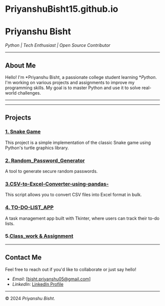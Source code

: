 # PriyanshuBisht15.github.io
# Priyanshu Bisht
*Python | Tech Enthusiast | Open Source Contributor*  

---

## About Me
Hello! I'm *Priyanshu Bisht, a passionate college student learning **Python*. I'm working on various projects and assignments to improve my programming skills. My goal is to master Python and use it to solve real-world challenges.

---

---

## Projects

### [1. Snake Game](https://github.com/PriyanshuBisht15/Snake-Game)
This project is a simple implementation of the classic Snake game using Python's turtle graphics library.

### [2. Random_Password_Generator](https://github.com/PriyanshuBisht15/Random-Password-Generator)
A tool to generate secure random passwords.

### [3.CSV-to-Excel-Converter-using-pandas- ](https://github.com/PriyanshuBisht15/CSV-to-Excel-Converter-using-pandas-)
This script allows you to convert CSV files into Excel format in bulk.

### [4. TO-DO-LIST_APP](https://github.com/PriyanshuBisht15/TO-DO-LIST-App)
A task management app built with Tkinter, where users can track their to-do lists.

### 5.[Class_work & Assignment](https://github.com/PriyanshuBisht15/B1_Mca)


---

## Contact Me  
Feel free to reach out if you'd like to collaborate or just say hello!  
- *Email*: [bisht.priyanshu05@gmail.com]
- *LinkedIn*: [LinkedIn Profile](https://www.linkedin.com/in/priyanshu-bisht-20b29521b/)

---

© 2024 *Priyanshu Bisht*.
